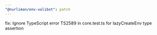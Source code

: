 ```yaml
---
"@nurliman/env-valibot": patch
---
```


fix: Ignore TypeScript error TS2589 in core.test.ts for lazyCreateEnv type assertion
